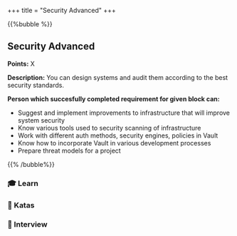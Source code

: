 +++
title = "Security Advanced"
+++

{{%bubble %}}

## Security Advanced

**Points:** X

**Description:** You can design systems and audit them according to the best security standards.

**Person which succesfully completed requirement for given block can:**

- Suggest and implement improvements to infrastructure that will improve system security
- Know various tools used to security scanning of infrastructure
- Work with different auth methods, security engines, policies in Vault
- Know how to incorporate Vault in various development processes
- Prepare threat models for a project

{{% /bubble%}}

### 🎓 Learn
### 📝 Katas
### 🎤 Interview

